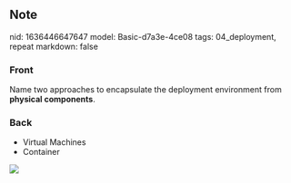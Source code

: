 ## Note
nid: 1636446647647
model: Basic-d7a3e-4ce08
tags: 04_deployment, repeat
markdown: false

### Front
Name two approaches to encapsulate the deployment environment from
<b>physical components</b>.

### Back
<ul>
  <li>Virtual Machines
  <li>Container
</ul>
<div><img src=
"paste-f87e0b0e1b855d7c79e702bd5e34aad4a4800e08.jpg"></div>
